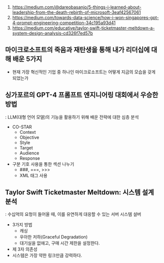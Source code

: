 1. https://medium.com/@dareobasanjo/5-things-i-learned-about-leadership-from-the-death-rebirth-of-microsoft-3eaf42567061
2. https://medium.com/towards-data-science/how-i-won-singapores-gpt-4-prompt-engineering-competition-34c195a93d41
3. https://medium.com/educative/taylor-swift-ticketmaster-meltdown-a-system-design-analysis-cd326f7ed57b


## 마이크로소프트의 죽음과 재탄생을 통해 내가 리더십에 대해 배운 5가지

* 현재 가장 혁신적인 기업 중 하나인 마이크로소프트는 어떻게 지금의 모습을 갖게 되었는가

## 싱가포르의 GPT-4 프롬프트 엔지니어링 대회에서 우승한 방법
: LLM(대형 언어 모델)의 기능을 활용하기 위해 배운 전략에 대한 심층 분석

* CO-STAR
  * Context
  * Objective
  * Style
  * Target
  * Audience
  * Response
* 구분 기호 사용을 통한 섹션 나누기
  * ###, ===, >>>
  * XML 태그 사용

<!--3 항목부터 이어서 읽을 것-->

## Taylor Swift Ticketmaster Meltdown: 시스템 설계 분석
: 수십억의 요청이 들어올 때, 이를 유연하게 대응할 수 있는 서버 시스템 설버

* 3가지 방법
  * 캐싱
  * 우아한 저하(Graceful Degradation)
  * 대기실을 없애고, 구매 시간 제한을 설정한다.
* 제 3자 의존성
* 시스템은 가장 약한 링크만큼 강력하다.

